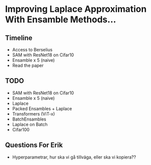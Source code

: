 # Improving Laplace Approximation With Ensamble Methods...

## Timeline

- Access to Berselius
- SAM with ResNet18 on Cifar10
- Ensamble x 5 (naive)
- Read the paper


## TODO

- SAM with ResNet18 on Cifar10
- Ensamble x 5 (naive)
- Laplace
- Packed Ensambles + Laplace
- Transformers (ViT-x)
- BatchEnsambles
- Laplace on Batch
- Cifar100

## Questions For Erik

- Hyperparametrar, hur ska vi gå tillväga, eller ska vi kopiera??
